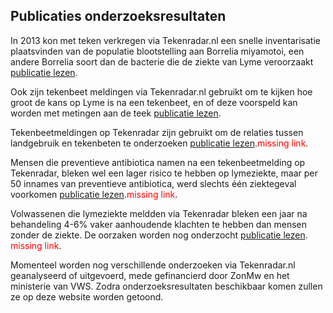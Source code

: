 ## Publicaties onderzoeksresultaten

In 2013 kon met teken verkregen via Tekenradar.nl een snelle inventarisatie plaatsvinden van de populatie blootstelling aan Borrelia miyamotoi, een andere Borrelia soort dan de bacterie die de ziekte van Lyme veroorzaakt [publicatie lezen](https://www.ncbi.nlm.nih.gov/pmc/articles/PMC4073841/).
 
Ook zijn tekenbeet meldingen via Tekenradar.nl gebruikt om te kijken hoe groot de kans op Lyme is na een tekenbeet, en of deze voorspeld kan worden met metingen aan de teek [publicatie lezen](https://journals.plos.org/plosone/article?id=10.1371/journal.pone.0181807).

Tekenbeetmeldingen op Tekenradar zijn gebruikt om de relaties tussen landgebruik en tekenbeten te onderzoeken [publicatie lezen]().<span style="color:red">missing link</span>.

Mensen die preventieve antibiotica namen na een tekenbeetmelding op Tekenradar, bleken wel een lager risico te hebben op lymeziekte, maar per 50 innames van preventieve antibiotica, werd slechts één ziektegeval voorkomen [publicatie lezen]().<span style="color:red">missing link</span>.

Volwassenen die lymeziekte meldden via Tekenradar bleken een jaar na behandeling 4-6% vaker aanhoudende klachten te hebben dan mensen zonder de ziekte. De oorzaken worden nog onderzocht [publicatie lezen]().  <span style="color:red">missing link</span>.

Momenteel worden nog verschillende onderzoeken via Tekenradar.nl geanalyseerd of uitgevoerd, mede gefinancierd door ZonMw en het ministerie van VWS. Zodra onderzoeksresultaten beschikbaar komen zullen ze op deze website worden getoond.

